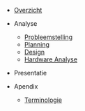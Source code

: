 * [Overzicht](./README.md)

* Analyse
  * [Probleemstelling](./Pages/Analyse/Probleemstelling.md)
  * [Planning](./Pages/Analyse/Planning.md)
  * [Design](./Pages/Analyse/Design.md)
  * [Hardware Analyse](./Pages/Analyse/Hardware.md)

* Presentatie

* Apendix
	* [Terminologie](./Pages/Apendix/Terminologie.md)

<!-- https://opensource.com/article/20/7/docsify-github-pages -->
<!-- https://ap-project-analysis-2it-iot-1tvt-iot.github.io/bavo-birk-docs-luchtsensor/#/ -->